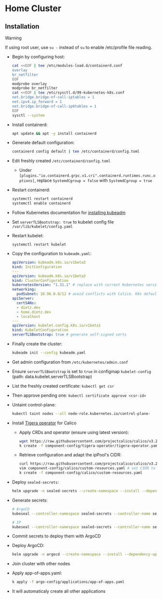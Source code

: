 # Home Cluster

## Installation

> [!WARNING]
> If using root user, use `su -` instead of `su` to enable /etc/profile file reading.
- Begin by configuring host:
  ```sh
  cat <<EOF | tee /etc/modules-load.d/containerd.conf 
  overlay 
  br_netfilter
  EOF
  modprobe overlay 
  modprobe br_netfilter
  cat <<EOF | tee /etc/sysctl.d/99-kubernetes-k8s.conf
  net.bridge.bridge-nf-call-iptables = 1
  net.ipv4.ip_forward = 1 
  net.bridge.bridge-nf-call-ip6tables = 1 
  EOF
  sysctl --system
  ```
- Install containerd:
  ```sh
  apt update && apt -y install containerd
  ```
- Generate default configuration:
  ```sh
  containerd config default | tee /etc/containerd/config.toml
  ```
- Edit freshly created `/etc/containerd/config.toml`
  - Under `[plugins."io.containerd.grpc.v1.cri".containerd.runtimes.runc.options]`, replace `SystemdCgroup = false` with `SystemdCgroup = true`
- Restart containerd:
  ```sh
  systemctl restart containerd
  systemctl enable containerd
  ```

- Follow Kubernetes documentation for [installing kubeadm](https://kubernetes.io/docs/setup/production-environment/tools/kubeadm/install-kubeadm/)
- Set `serverTLSBootstrap: true` to kubelet config file `/var/lib/kubelet/config.yaml`
- Restart kubelet:
  ```
  systemctl restart kubelet
  ```
- Copy the configuration to `kubeadm.yaml`:
  ```yaml
  apiVersion: kubeadm.k8s.io/v1beta3
  kind: InitConfiguration
  ---
  apiVersion: kubeadm.k8s.io/v1beta3
  kind: ClusterConfiguration
  kubernetesVersion: "1.31.1" # replace with current Kubernetes version
  networking:
    podSubnet: 10.96.0.0/12 # avoid conflicts with Calico. K8s default: 10.96.0.0/12. Calico default: 192.168.0.0/16
  apiServer:
    certSANs:
    - dietz.dev
    - home.dietz.dev
    - localhost
  ---
  apiVersion: kubelet.config.k8s.io/v1beta1
  kind: KubeletConfiguration
  serverTLSBootstrap: true # generate self-signed certs
  ```
- Finally create the cluster:
  ```sh
  kubeadm init --config kubeadm.yaml
  ```
- Get admin configuration from `/etc/kubernetes/admin.conf`
- Ensure `serverTLSBootstrap` is set to `true` in configmap `kubelet-config` (path: data.kubelet.serverTLSBootstrap)
- List the freshly created certificate: `kubectl get csr`
- Then approve pending one: `kubectl certificate approve <csr-id>`
- Untaint control-plane:
  ```sh
  kubectl taint nodes --all node-role.kubernetes.io/control-plane-
  ```
- Install [Tigera operator](https://docs.tigera.io/calico/latest/getting-started/kubernetes/quickstart) for Calico
  - Apply CRDs and operator (ensure using latest version):
    ```sh
    wget https://raw.githubusercontent.com/projectcalico/calico/v3.28.2/manifests/tigera-operator.yaml > component-config/tigera-operator/tigera-operator.yaml
    k create -f component-config/tigera-operator/tigera-operator.yaml
    ```
  - Retrieve configuration and adapt the ipPool's CIDR:
    ```sh
    curl https://raw.githubusercontent.com/projectcalico/calico/v3.28.2/manifests/custom-resources.yaml > component-config/calico/custom-resources.yaml
    vim component-config/calico/custom-resources.yaml # set CIDR to the same of kubeadm.yaml file
    k create -f component-config/calico/custom-resources.yaml
    ```
- Deploy `sealed-secrets`:
  ```sh
  helm upgrade -n sealed-secrets --create-namespace --install --dependency-update sealed-secrets . -f values.yaml
  ```
- Generate secrets:
  ```sh
  # ArgoCD
  kubeseal --controller-namespace sealed-secrets --controller-name sealed-secrets -o yaml -n argocd < my_secret.yaml > templates/github.yaml

  # IP
  kubeseal --controller-namespace sealed-secrets --controller-name sealed-secrets -o yaml -n kube-system < my_secret.yaml > cloudflare-api-key.yaml
  ```
- Commit secrets to deploy them with ArgoCD
- Deploy ArgoCD:
  ```sh
  helm upgrade -n argocd --create-namespace --install --dependency-update argocd . -f values.yaml
  ```
- Join cluster with other nodes
- Apply app-of-apps.yaml:
  ```sh
  k apply -f argo-config/applications/app-of-apps.yaml
  ```
- It will automaticaly create all other applications
